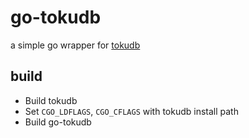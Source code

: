 # go-tokudb

a simple go wrapper for [tokudb](https://github.com/Tokutek/ft-index)

## build

+ Build tokudb
+ Set ```CGO_LDFLAGS```, ```CGO_CFLAGS``` with tokudb install path
+ Build go-tokudb
